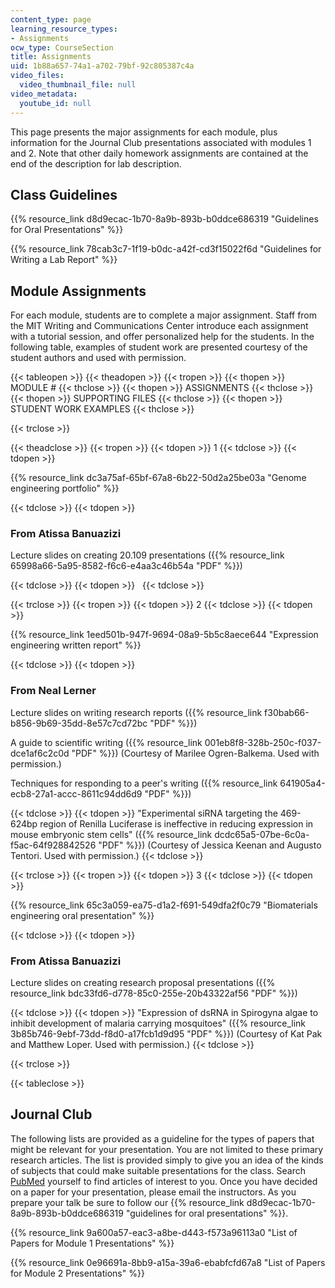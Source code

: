 ```yaml
---
content_type: page
learning_resource_types:
- Assignments
ocw_type: CourseSection
title: Assignments
uid: 1b88a657-74a1-a702-79bf-92c805387c4a
video_files:
  video_thumbnail_file: null
video_metadata:
  youtube_id: null
---
```


This page presents the major assignments for each module, plus information for the Journal Club presentations associated with modules 1 and 2. Note that other daily homework assignments are contained at the end of the description for lab description.

Class Guidelines
----------------

{{% resource_link d8d9ecac-1b70-8a9b-893b-b0ddce686319 "Guidelines for Oral Presentations" %}}

{{% resource_link 78cab3c7-1f19-b0dc-a42f-cd3f15022f6d "Guidelines for Writing a Lab Report" %}}

Module Assignments
------------------

For each module, students are to complete a major assignment. Staff from the MIT Writing and Communications Center introduce each assignment with a tutorial session, and offer personalized help for the students. In the following table, examples of student work are presented courtesy of the student authors and used with permission.

{{< tableopen >}}
{{< theadopen >}}
{{< tropen >}}
{{< thopen >}}
MODULE #
{{< thclose >}}
{{< thopen >}}
ASSIGNMENTS
{{< thclose >}}
{{< thopen >}}
SUPPORTING FILES
{{< thclose >}}
{{< thopen >}}
STUDENT WORK EXAMPLES
{{< thclose >}}

{{< trclose >}}

{{< theadclose >}}
{{< tropen >}}
{{< tdopen >}}
1
{{< tdclose >}}
{{< tdopen >}}


{{% resource_link dc3a75af-65bf-67a8-6b22-50d2a25be03a "Genome engineering portfolio" %}}


{{< tdclose >}}
{{< tdopen >}}


### From Atissa Banuazizi

Lecture slides on creating 20.109 presentations ({{% resource_link 65998a66-5a95-8582-f6c6-e4aa3c46b54a "PDF" %}})


{{< tdclose >}}
{{< tdopen >}}
 
{{< tdclose >}}

{{< trclose >}}
{{< tropen >}}
{{< tdopen >}}
2
{{< tdclose >}}
{{< tdopen >}}


{{% resource_link 1eed501b-947f-9694-08a9-5b5c8aece644 "Expression engineering written report" %}}


{{< tdclose >}}
{{< tdopen >}}


### From Neal Lerner

Lecture slides on writing research reports ({{% resource_link f30bab66-b856-9b69-35dd-8e57c7cd72bc "PDF" %}})

A guide to scientific writing ({{% resource_link 001eb8f8-328b-250c-f037-dce1af6c2c0d "PDF" %}}) (Courtesy of Marilee Ogren-Balkema. Used with permission.)

Techniques for responding to a peer's writing ({{% resource_link 641905a4-ecb8-27a1-accc-8611c94dd6d9 "PDF" %}})


{{< tdclose >}}
{{< tdopen >}}
"Experimental siRNA targeting the 469-624bp region of Renilla Luciferase is ineffective in reducing expression in mouse embryonic stem cells" ({{% resource_link dcdc65a5-07be-6c0a-f5ac-64f928842526 "PDF" %}}) (Courtesy of Jessica Keenan and Augusto Tentori. Used with permission.)
{{< tdclose >}}

{{< trclose >}}
{{< tropen >}}
{{< tdopen >}}
3
{{< tdclose >}}
{{< tdopen >}}


{{% resource_link 65c3a059-ea75-d1a2-f691-549dfa2f0c79 "Biomaterials engineering oral presentation" %}}


{{< tdclose >}}
{{< tdopen >}}


### From Atissa Banuazizi

Lecture slides on creating research proposal presentations ({{% resource_link bdc33fd6-d778-85c0-255e-20b43322af56 "PDF" %}})


{{< tdclose >}}
{{< tdopen >}}
"Expression of dsRNA in Spirogyna algae to inhibit development of malaria carrying mosquitoes" ({{% resource_link 3b85b746-9ebf-73dd-f8d0-a17fcb1d9d95 "PDF" %}}) (Courtesy of Kat Pak and Matthew Loper. Used with permission.)
{{< tdclose >}}

{{< trclose >}}

{{< tableclose >}}

Journal Club
------------

The following lists are provided as a guideline for the types of papers that might be relevant for your presentation. You are not limited to these primary research articles. The list is provided simply to give you an idea of the kinds of subjects that could make suitable presentations for the class. Search [PubMed](http://www.ncbi.nlm.nih.gov/PubMed/) yourself to find articles of interest to you. Once you have decided on a paper for your presentation, please email the instructors. As you prepare your talk be sure to follow our {{% resource_link d8d9ecac-1b70-8a9b-893b-b0ddce686319 "guidelines for oral presentations" %}}.

{{% resource_link 9a600a57-eac3-a8be-d443-f573a96113a0 "List of Papers for Module 1 Presentations" %}}

{{% resource_link 0e96691a-8bb9-a15a-39a6-ebabfcfd67a8 "List of Papers for Module 2 Presentations" %}}